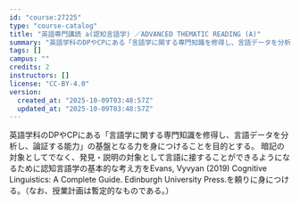 ```yaml
---
id: "course:27225"
type: "course-catalog"
title: "英語専門講読 a(認知言語学) ／ADVANCED THEMATIC READING (A)"
summary: "英語学科のDPやCPにある「言語学に関する専門知識を修得し、言語データを分析し、論証する能力」の基盤となる力を身につけることを目的とする。 暗記の対象としてでなく、発見・説明の対象として言語に接することができるようになるために認知言語学の基…"
tags: []
campus: ""
credits: 2
instructors: []
license: "CC-BY-4.0"
version:
  created_at: "2025-10-09T03:48:57Z"
  updated_at: "2025-10-09T03:48:57Z"
---
```

英語学科のDPやCPにある「言語学に関する専門知識を修得し、言語データを分析し、論証する能力」の基盤となる力を身につけることを目的とする。 暗記の対象としてでなく、発見・説明の対象として言語に接することができるようになるために認知言語学の基本的な考え方をEvans, Vyvyan (2019) Cognitive Linguistics: A Complete Guide. Edinburgh University Press.を頼りに身につける。（なお、授業計画は暫定的なものである。）
